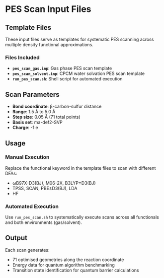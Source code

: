 # PES Scan Input Files

## Template Files

These input files serve as templates for systematic PES scanning across multiple density functional approximations.

### Files Included

- **`pes_scan_gas.inp`**: Gas phase PES scan template
- **`pes_scan_solvent.inp`**: CPCM water solvation PES scan template  
- **`run_pes_scan.sh`**: Shell script for automated execution

## Scan Parameters

- **Bond coordinate**: β-carbon-sulfur distance
- **Range**: 1.5 Å to 5.0 Å
- **Step size**: 0.05 Å (71 total points)
- **Basis set**: ma-def2-SVP
- **Charge**: -1 e

## Usage

### Manual Execution
Replace the functional keyword in the template files to scan with different DFAs:
- ωB97X-D3(BJ), M06-2X, B3LYP±D3(BJ)
- TPSS, SCAN, PBE±D3(BJ), LDA
- HF

### Automated Execution
Use `run_pes_scan.sh` to systematically execute scans across all functionals and both environments (gas/solvent).

## Output
Each scan generates:
- 71 optimised geometries along the reaction coordinate
- Energy data for quantum algorithm benchmarking
- Transition state identification for quantum barrier calculations
